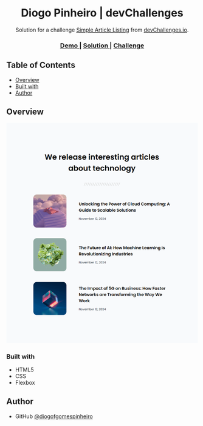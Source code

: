 <h1 align="center">Diogo Pinheiro | devChallenges</h1>

<div align="center">
   Solution for a challenge <a href="https://devchallenges.io/challenge/simple-article-listing" target="_blank">Simple Article Listing</a> from <a href="http://devchallenges.io" target="_blank">devChallenges.io</a>.
</div>

<div align="center">
  <h3>
    <a href="https://diogofgomespinheiro.github.io/dev-challenges-simple-article-listing" target="_blank">
      Demo
    </a>
    <span> | </span>
    <a href="https://github.com/diogofgomespinheiro/dev-challenges-simple-article-listing" target="_blank">
      Solution
    </a>
    <span> | </span>
    <a href="https://devchallenges.io/challenge/simple-article-listing" target="_blank">
      Challenge
    </a>
  </h3>
</div>

## Table of Contents

- [Overview](#overview)
- [Built with](#built-with)
- [Author](#author)

## Overview

![screenshot](https://raw.githubusercontent.com/diogofgomespinheiro/dev-challenges-simple-article-listing/refs/heads/main/screenshots/banner.png)

### Built with

- HTML5
- CSS
- Flexbox

## Author

- GitHub [@diogofgomespinheiro](https://github.com/diogofgomespinheiro)
